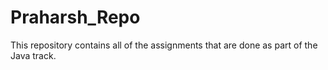 # Praharsh_Repo
This repository contains all of the assignments that are done as part of the Java track.
